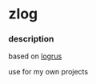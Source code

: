# zlog
### description
based on [logrus](https://github.com/sirupsen/logrus)

use for my own projects
